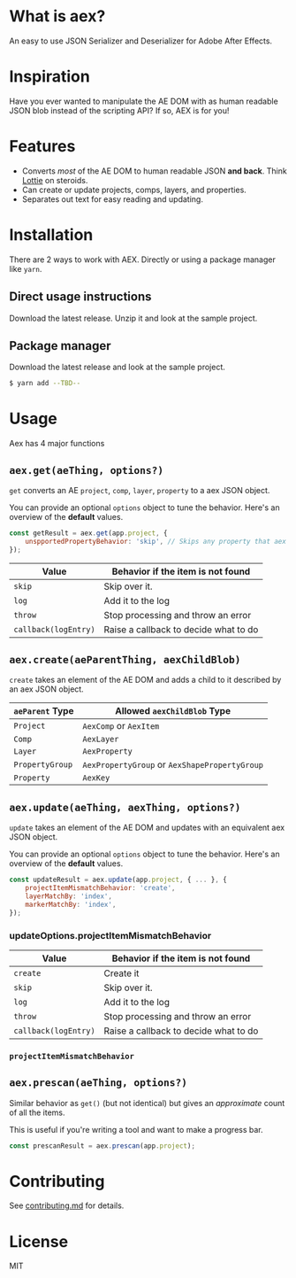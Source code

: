# What is aex?

An easy to use JSON Serializer and Deserializer for Adobe After Effects.

# Inspiration

Have you ever wanted to manipulate the AE DOM with as human readable JSON blob instead of the scripting API? If so, AEX is for you!

# Features

-   Converts _most_ of the AE DOM to human readable JSON **and back**. Think [Lottie](https://lottiefiles.com/plugins/after-effects) on steroids.
-   Can create or update projects, comps, layers, and properties.
-   Separates out text for easy reading and updating.

# Installation

There are 2 ways to work with AEX. Directly or using a package manager like `yarn`.

## Direct usage instructions

Download the latest release. Unzip it and look at the sample project.

## Package manager

Download the latest release and look at the sample project.

```bash
$ yarn add --TBD--
```

# Usage

Aex has 4 major functions

## `aex.get(aeThing, options?)`

`get` converts an AE `project`, `comp`, `layer`, `property` to a aex JSON object.

You can provide an optional `options` object to tune the behavior. Here's an overview of the **default** values.

```javascript
const getResult = aex.get(app.project, {
    unspportedPropertyBehavior: 'skip', // Skips any property that aex can't deserialize.
});
```

| Value                | Behavior if the item is not found     |
| -------------------- | ------------------------------------- |
| `skip`               | Skip over it.                         |
| `log`                | Add it to the log                     |
| `throw`              | Stop processing and throw an error    |
| `callback(logEntry)` | Raise a callback to decide what to do |

## `aex.create(aeParentThing, aexChildBlob)`

`create` takes an element of the AE DOM and adds a child to it described by an aex JSON object.

| `aeParent` Type | Allowed `aexChildBlob` Type                   |
| --------------- | --------------------------------------------- |
| `Project`       | `AexComp` or `AexItem`                        |
| `Comp`          | `AexLayer `                                   |
| `Layer`         | `AexProperty`                                 |
| `PropertyGroup` | `AexPropertyGroup` or `AexShapePropertyGroup` |
| `Property`      | `AexKey`                                      |

## `aex.update(aeThing, aexThing, options?)`

`update` takes an element of the AE DOM and updates with an equivalent aex JSON object.

You can provide an optional `options` object to tune the behavior. Here's an overview of the **default** values.

```javascript
const updateResult = aex.update(app.project, { ... }, {
    projectItemMismatchBehavior: 'create',
    layerMatchBy: 'index',
    markerMatchBy: 'index',
});
```

### updateOptions.projectItemMismatchBehavior

| Value                | Behavior if the item is not found     |
| -------------------- | ------------------------------------- |
| `create`             | Create it                             |
| `skip`               | Skip over it.                         |
| `log`                | Add it to the log                     |
| `throw`              | Stop processing and throw an error    |
| `callback(logEntry)` | Raise a callback to decide what to do |

### `projectItemMismatchBehavior`

## `aex.prescan(aeThing, options?)`

Similar behavior as `get()` (but not identical) but gives an _approximate_ count of all the items.

This is useful if you're writing a tool and want to make a progress bar.

```javascript
const prescanResult = aex.prescan(app.project);
```

# Contributing

See [contributing.md](./CONTRIBUTING.md) for details.

# License

MIT

